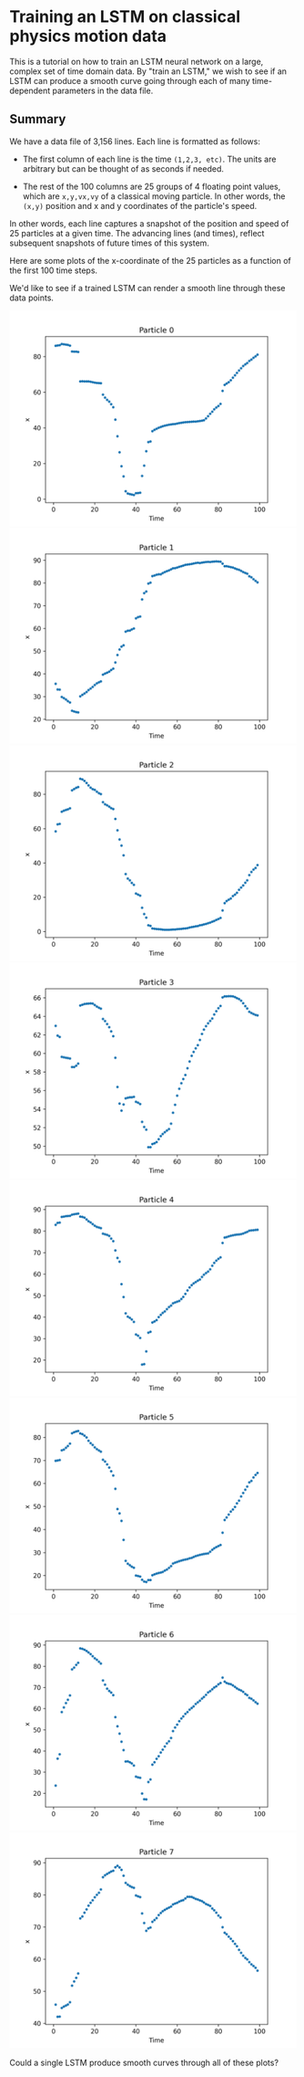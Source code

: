 # Training an LSTM on classical physics motion data

This is a tutorial on how to train an LSTM neural network on a large, complex set of time domain data. By "train an LSTM," we wish to see if an LSTM can produce a smooth curve going through each of many time-dependent parameters in the data file. 

## Summary

We have a data file of 3,156 lines. Each line is formatted as follows:

* The first column of each line is the time `(1,2,3, etc)`. The units are arbitrary but can be thought of as seconds if  needed.

* The rest of the 100 columns are 25 groups of 4 floating point values, which are `x,y,vx,vy` of a classical moving particle. In other words, the `(x,y)` position and x and y coordinates of the particle's speed.

In other words, each line captures a snapshot of the position and speed of 25 particles at a given time.  The advancing lines (and times), reflect subsequent snapshots of future times of this system.

Here are some plots of the x-coordinate of the 25 particles as a function of the first 100 time steps.


We'd like to see if a trained LSTM can render a smooth line through these data points.

![p0](https://github.com/tbensky/LSTM-Tutorial/blob/main/Plots/p0.png)
![p1](https://github.com/tbensky/LSTM-Tutorial/blob/main/Plots/p1.png)
![p2](https://github.com/tbensky/LSTM-Tutorial/blob/main/Plots/p2.png)
![p3](https://github.com/tbensky/LSTM-Tutorial/blob/main/Plots/p3.png)
![p4](https://github.com/tbensky/LSTM-Tutorial/blob/main/Plots/p4.png)
![p5](https://github.com/tbensky/LSTM-Tutorial/blob/main/Plots/p5.png)
![p6](https://github.com/tbensky/LSTM-Tutorial/blob/main/Plots/p6.png)
![p7](https://github.com/tbensky/LSTM-Tutorial/blob/main/Plots/p7.png)

Could a single LSTM produce smooth curves through all of these plots?


